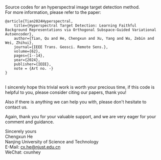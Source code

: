 Source codes for an hyperspectral image target detection method. <br>
For more information, please refer to the paper: 

```
@article{Tian2024Hyperspectral,
	title={Hyperspectral Target Detection: Learning Faithful Background Representations via Orthogonal Subspace-Guided Variational Autoencoder},
	author={Tian, Qu and He, Chengxun and Xu, Yang and Wu, Zebin and Wei, Zhihui},
	journal={IEEE Trans. Geosci. Remote Sens.},
	volume={62},
	pages={1--14},
	year={2024},
	publisher={IEEE},
	note = {Art no. -}
}
```

<br>
I sincerely hope this trivial work is worth your precious time, if this code is helpful to you, please consider citing our papers, thank you! 

Also if there is anything we can help you with, please don't hesitate to contact us.

Again, thank you for your valuable support, and we are very eager for your comment and guidance.

Sincerely yours
<br>
Chengxun He
<br>
Nanjing University of Science and Technology
<br>
E-Mail: cx.he@njust.edu.cn
<br>
WeChat: cxunhey
